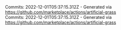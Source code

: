 Commits: 2022-12-01T05:37:15.312Z - Generated via https://github.com/marketplace/actions/artificial-grass
<br>
Commits: 2022-12-01T05:37:15.312Z - Generated via https://github.com/marketplace/actions/artificial-grass
<br>
